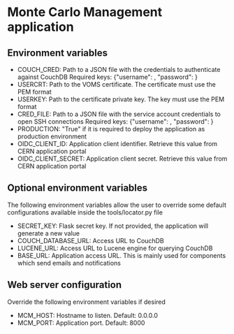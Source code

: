 # Monte Carlo Management application

Environment variables
----------------------
- COUCH_CRED:  Path to a JSON file with the credentials to authenticate against CouchDB
	           Required keys: {"username": <USERNAME>, "password": <PASSWORD>}
- USERCRT: Path to the VOMS certificate. The certificate must use the PEM format
- USERKEY: Path to the certificate private key. The key must use the PEM format
- CRED_FILE: Path to a JSON file with the service account credentials to open SSH connections
             Required keys: {"username": <USERNAME>, "password": <PASSWORD>}
- PRODUCTION: "True" if it is required to deploy the application as production environment
- OIDC_CLIENT_ID: Application client identifier. Retrieve this value from CERN application portal
- OIDC_CLIENT_SECRET: Application client secret. Retrieve this value from CERN application portal

Optional environment variables
-------------------------------
The following environment variables allow the user to override some default configurations
available inside the tools/locator.py file

- SECRET_KEY: Flask secret key. If not provided, the application will generate a new value
- COUCH_DATABASE_URL: Access URL to CouchDB
- LUCENE_URL: Access URL to Lucene engine for querying CouchDB
- BASE_URL: Application access URL. This is mainly used for components which send emails and notifications

Web server configuration
-------------------------------
Override the following environment variables if desired

- MCM_HOST: Hostname to listen. Default: 0.0.0.0
- MCM_PORT: Application port. Default: 8000